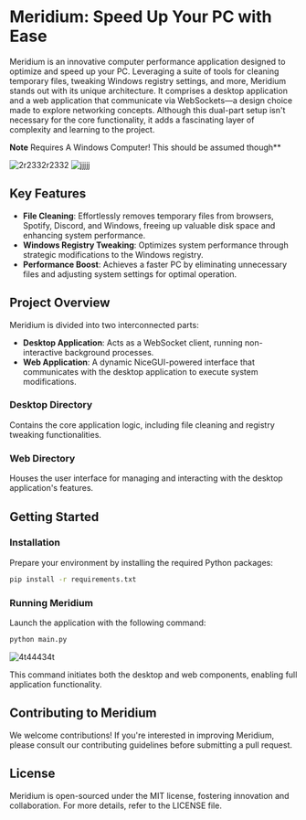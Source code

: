 # Meridium: Speed Up Your PC with Ease

Meridium is an innovative computer performance application designed to optimize and speed up your PC. Leveraging a suite of tools for cleaning temporary files, tweaking Windows registry settings, and more, Meridium stands out with its unique architecture. It comprises a desktop application and a web application that communicate via WebSockets—a design choice made to explore networking concepts. Although this dual-part setup isn't necessary for the core functionality, it adds a fascinating layer of complexity and learning to the project.

**Note** Requires A Windows Computer! This should be assumed though**

![2r2332r2332](https://github.com/Justice219/meridium/assets/65798268/ef4ef41c-732e-446f-8772-de3860924d8c)
![jjjjj](https://github.com/Justice219/meridium/assets/65798268/84297b65-cefc-478d-a294-e3ab8761e01c)

## Key Features

- **File Cleaning**: Effortlessly removes temporary files from browsers, Spotify, Discord, and Windows, freeing up valuable disk space and enhancing system performance.
- **Windows Registry Tweaking**: Optimizes system performance through strategic modifications to the Windows registry.
- **Performance Boost**: Achieves a faster PC by eliminating unnecessary files and adjusting system settings for optimal operation.

## Project Overview

Meridium is divided into two interconnected parts:

- **Desktop Application**: Acts as a WebSocket client, running non-interactive background processes.
- **Web Application**: A dynamic NiceGUI-powered interface that communicates with the desktop application to execute system modifications.

### Desktop Directory

Contains the core application logic, including file cleaning and registry tweaking functionalities.

### Web Directory

Houses the user interface for managing and interacting with the desktop application's features.

## Getting Started

### Installation

Prepare your environment by installing the required Python packages:

```sh
pip install -r requirements.txt
```

### Running Meridium

Launch the application with the following command:

```sh
python main.py
```
![4t44434t](https://github.com/Justice219/meridium/assets/65798268/eb857efe-d2e5-4389-b6e8-700f9fd427ec)

This command initiates both the desktop and web components, enabling full application functionality.

## Contributing to Meridium

We welcome contributions! If you're interested in improving Meridium, please consult our contributing guidelines before submitting a pull request.

## License

Meridium is open-sourced under the MIT license, fostering innovation and collaboration. For more details, refer to the LICENSE file.
